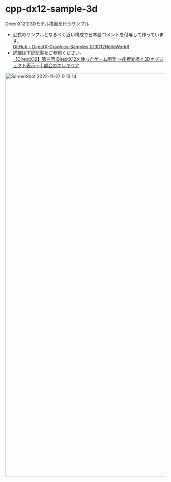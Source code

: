 # cpp-dx12-sample-3d
DirectX12で3Dモデル描画を行うサンプル
- 公式のサンプルとなるべく近い構成で日本語コメントを付与して作っています。<br><a href="https://github.com/microsoft/DirectX-Graphics-Samples/tree/master/Samples/Desktop/D3D12HelloWorld">GitHub - DirectX-Graphics-Samples (D3D12HelloWorld)</a>
- 詳細は下記記事をご参照ください。<br><a href="https://elekibear.com/20221126_01">【DirextX12】第三回 DirextX12を使ったゲーム開発 〜座標変換と3Dオブジェクト表示〜 | 都会のエレキベア</a>

<img width="1266" alt="ScreenShot 2022-11-27 0 13 14" src="https://user-images.githubusercontent.com/77447256/204096469-4e540b7c-7d20-40f3-b93f-2ad33bd5b8f2.png">
